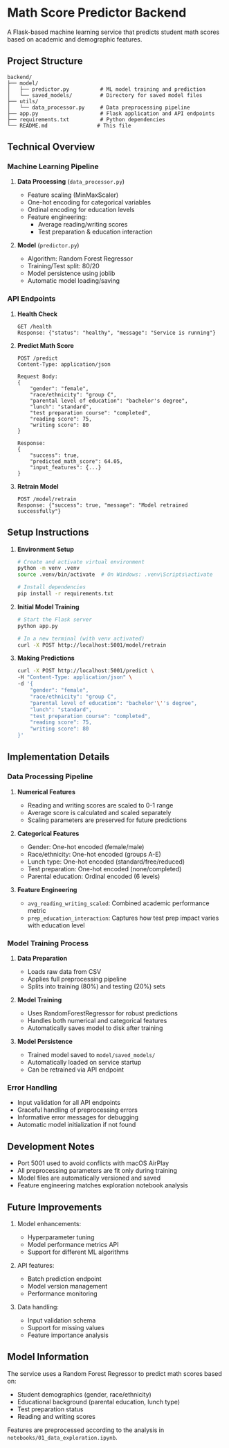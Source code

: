 # Math Score Predictor Backend

A Flask-based machine learning service that predicts student math scores based on academic and demographic features.

## Project Structure

```
backend/
├── model/
│   ├── predictor.py          # ML model training and prediction
│   └── saved_models/         # Directory for saved model files
├── utils/
│   └── data_processor.py     # Data preprocessing pipeline
├── app.py                    # Flask application and API endpoints
├── requirements.txt          # Python dependencies
└── README.md                # This file
```

## Technical Overview

### Machine Learning Pipeline

1. **Data Processing** (`data_processor.py`)
   - Feature scaling (MinMaxScaler)
   - One-hot encoding for categorical variables
   - Ordinal encoding for education levels
   - Feature engineering:
     - Average reading/writing scores
     - Test preparation & education interaction

2. **Model** (`predictor.py`)
   - Algorithm: Random Forest Regressor
   - Training/Test split: 80/20
   - Model persistence using joblib
   - Automatic model loading/saving

### API Endpoints

1. **Health Check**
   ```
   GET /health
   Response: {"status": "healthy", "message": "Service is running"}
   ```

2. **Predict Math Score**
   ```
   POST /predict
   Content-Type: application/json
   
   Request Body:
   {
       "gender": "female",
       "race/ethnicity": "group C",
       "parental level of education": "bachelor's degree",
       "lunch": "standard",
       "test preparation course": "completed",
       "reading score": 75,
       "writing score": 80
   }
   
   Response:
   {
       "success": true,
       "predicted_math_score": 64.05,
       "input_features": {...}
   }
   ```

3. **Retrain Model**
   ```
   POST /model/retrain
   Response: {"success": true, "message": "Model retrained successfully"}
   ```

## Setup Instructions

1. **Environment Setup**
   ```bash
   # Create and activate virtual environment
   python -m venv .venv
   source .venv/bin/activate  # On Windows: .venv\Scripts\activate
   
   # Install dependencies
   pip install -r requirements.txt
   ```

2. **Initial Model Training**
   ```bash
   # Start the Flask server
   python app.py
   
   # In a new terminal (with venv activated)
   curl -X POST http://localhost:5001/model/retrain
   ```

3. **Making Predictions**
   ```bash
   curl -X POST http://localhost:5001/predict \
   -H "Content-Type: application/json" \
   -d '{
       "gender": "female",
       "race/ethnicity": "group C",
       "parental level of education": "bachelor'\''s degree",
       "lunch": "standard",
       "test preparation course": "completed",
       "reading score": 75,
       "writing score": 80
   }'
   ```

## Implementation Details

### Data Processing Pipeline

1. **Numerical Features**
   - Reading and writing scores are scaled to 0-1 range
   - Average score is calculated and scaled separately
   - Scaling parameters are preserved for future predictions

2. **Categorical Features**
   - Gender: One-hot encoded (female/male)
   - Race/ethnicity: One-hot encoded (groups A-E)
   - Lunch type: One-hot encoded (standard/free/reduced)
   - Test preparation: One-hot encoded (none/completed)
   - Parental education: Ordinal encoded (6 levels)

3. **Feature Engineering**
   - `avg_reading_writing_scaled`: Combined academic performance metric
   - `prep_education_interaction`: Captures how test prep impact varies with education level

### Model Training Process

1. **Data Preparation**
   - Loads raw data from CSV
   - Applies full preprocessing pipeline
   - Splits into training (80%) and testing (20%) sets

2. **Model Training**
   - Uses RandomForestRegressor for robust predictions
   - Handles both numerical and categorical features
   - Automatically saves model to disk after training

3. **Model Persistence**
   - Trained model saved to `model/saved_models/`
   - Automatically loaded on service startup
   - Can be retrained via API endpoint

### Error Handling

- Input validation for all API endpoints
- Graceful handling of preprocessing errors
- Informative error messages for debugging
- Automatic model initialization if not found

## Development Notes

- Port 5001 used to avoid conflicts with macOS AirPlay
- All preprocessing parameters are fit only during training
- Model files are automatically versioned and saved
- Feature engineering matches exploration notebook analysis

## Future Improvements

1. Model enhancements:
   - Hyperparameter tuning
   - Model performance metrics API
   - Support for different ML algorithms

2. API features:
   - Batch prediction endpoint
   - Model version management
   - Performance monitoring

3. Data handling:
   - Input validation schema
   - Support for missing values
   - Feature importance analysis

## Model Information

The service uses a Random Forest Regressor to predict math scores based on:
- Student demographics (gender, race/ethnicity)
- Educational background (parental education, lunch type)
- Test preparation status
- Reading and writing scores

Features are preprocessed according to the analysis in `notebooks/01_data_exploration.ipynb`. 
